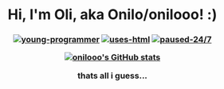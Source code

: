 <h1 align="center">Hi, I'm Oli, aka Onilo/onilooo! :)</h1>
<h3 align="center">
  
[![young-programmer](https://user-images.githubusercontent.com/115164058/196003705-cc472fae-f2c8-4651-b93e-9109f8ddeafa.svg)](https://onilooo.github.io/readme/badge/)
[![uses-html](https://user-images.githubusercontent.com/115164058/196003947-749c7fc3-d019-4252-b5c9-941585c3311a.svg)](https://onilooo.github.io/readme/badge/)
[![paused-24/7](https://user-images.githubusercontent.com/115164058/196032007-9d803b39-012c-4224-888b-179304135255.svg)](https://onilooo.github.io/readme/badge/)

[![onilooo's GitHub stats](https://github-readme-stats.vercel.app/api?username=onilooo)](https://github.com/anuraghazra/github-readme-stats)

thats all i guess...
